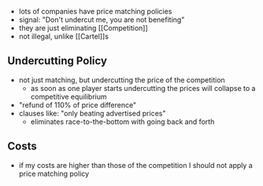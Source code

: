 - lots of companies have price matching policies
- signal: "Don't undercut me, you are not benefiting"
- they are just eliminating [[Competition]]
- not illegal, unlike [[Cartel]]s

## Undercutting Policy
- not just matching, but undercutting the price of the competition
	- as soon as one player starts undercutting the prices will collapse to a competitive equilibrium
- "refund of 110% of price difference"
- clauses like: "only beating advertised prices"
	- eliminates race-to-the-bottom with going back and forth

## Costs
- if my costs are higher than those of the competition I should not apply a price matching policy

